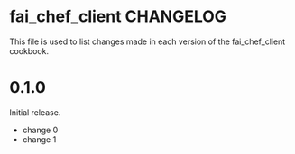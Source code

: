 # fai_chef_client CHANGELOG

This file is used to list changes made in each version of the fai_chef_client cookbook.

# 0.1.0

Initial release.

- change 0
- change 1

